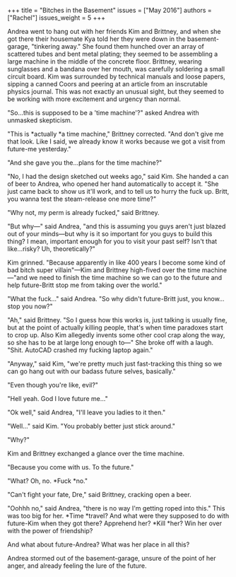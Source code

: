 +++
title = "Bitches in the Basement"
issues = ["May 2016"]
authors = ["Rachel"]
issues_weight = 5
+++

Andrea went to hang out with her friends Kim and Brittney, and when she got there their housemate Kya told her they were down in the basement-garage, "tinkering away." She found them hunched over an array of scattered tubes and bent metal plating; they seemed to be assembling a large machine in the middle of the concrete floor. Brittney, wearing sunglasses and a bandana over her mouth, was carefully soldering a small circuit board. Kim was surrounded by technical manuals and loose papers, sipping a canned Coors and peering at an article from an inscrutable physics journal. This was not exactly an unusual sight, but they seemed to be working with more excitement and urgency than normal.

"So…this is supposed to be a 'time machine'?" asked Andrea with unmasked skepticism.

"This is *actually *a time machine," Brittney corrected. "And don't give me that look. Like I said, we already know it works because we got a visit from future-me yesterday."

"And she gave you the…plans for the time machine?"

"No, I had the design sketched out weeks ago," said Kim. She handed a can of beer to Andrea, who opened her hand automatically to accept it. "She just came back to show us it'll work, and to tell us to hurry the fuck up. Britt, you wanna test the steam-release one more time?"

"Why not, my perm is already fucked," said Brittney.

"But why—" said Andrea, "and this is assuming you guys aren't just blazed out of your minds—but why is it so important for you guys to build this thing? I mean, important enough for you to visit your past self? Isn't that like…risky? Uh, theoretically?"

Kim grinned. "Because apparently in like 400 years I become some kind of bad bitch super villain"—Kim and Brittney high-fived over the time machine—"and we need to finish the time machine so we can go to the future and help future-Britt stop me from taking over the world."

"What the fuck…" said Andrea. "So why didn't future-Britt just, you know…stop you now?"

"Ah," said Brittney. "So I guess how this works is, just talking is usually fine, but at the point of actually killing people, that's when time paradoxes start to crop up. Also Kim allegedly invents some other cool crap along the way, so she has to be at large long enough to—" She broke off with a laugh. "Shit. AutoCAD crashed my fucking laptop again."

"Anyway," said Kim, "we're pretty much just fast-tracking this thing so we can go hang out with our badass future selves, basically."

"Even though you're like, evil?"

"Hell yeah. God I love future me…"

"Ok well," said Andrea, "I'll leave you ladies to it then."

"Well…" said Kim. "You probably better just stick around."

"Why?"

Kim and Brittney exchanged a glance over the time machine.

"Because you come with us. To the future."

"What? Oh, no. *Fuck *no."

"Can't fight your fate, Dre," said Brittney, cracking open a beer.

"Oohhh no," said Andrea, "there is no way I'm getting roped into this." This was too big for her. *Time *travel? And what were they supposed to do with future-Kim when they got there? Apprehend her? *Kill *her? Win her over with the power of friendship?

And what about future-Andrea? What was her place in all this?

Andrea stormed out of the basement-garage, unsure of the point of her anger, and already feeling the lure of the future.
